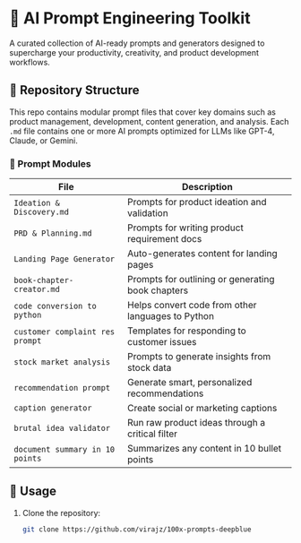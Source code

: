 # 🧠 AI Prompt Engineering Toolkit

A curated collection of AI-ready prompts and generators designed to supercharge your productivity, creativity, and product development workflows.

## 📁 Repository Structure

This repo contains modular prompt files that cover key domains such as product management, development, content generation, and analysis. Each `.md` file contains one or more AI prompts optimized for LLMs like GPT-4, Claude, or Gemini.

### 🔧 Prompt Modules

| File                          | Description                                     |
|-------------------------------|-------------------------------------------------|
| `Ideation & Discovery.md`     | Prompts for product ideation and validation     |
| `PRD & Planning.md`           | Prompts for writing product requirement docs    |
| `Landing Page Generator`      | Auto-generates content for landing pages        |
| `book-chapter-creator.md`     | Prompts for outlining or generating book chapters |
| `code conversion to python`   | Helps convert code from other languages to Python |
| `customer complaint res prompt` | Templates for responding to customer issues   |
| `stock market analysis`       | Prompts to generate insights from stock data    |
| `recommendation prompt`       | Generate smart, personalized recommendations    |
| `caption generator`           | Create social or marketing captions             |
| `brutal idea validator`       | Run raw product ideas through a critical filter |
| `document summary in 10 points` | Summarizes any content in 10 bullet points    |

## 🚀 Usage

1. Clone the repository:
   ```bash
   git clone https://github.com/virajz/100x-prompts-deepblue

